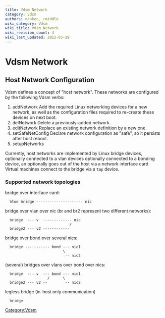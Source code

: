 ```yaml
---
title: Vdsm Network
category: vdsm
authors: danken, rmiddle
wiki_category: Vdsm
wiki_title: Vdsm Network
wiki_revision_count: 4
wiki_last_updated: 2012-05-28
---
```


# Vdsm Network

## Host Network Configuration

Vdsm defines a concept of "host network". These networks are configured by the following Vdsm verbs:

1.  addNetwork
     Add the required Linux networking devices for a new network, as well as the configuration files required to re-create these devices on next boot.
2.  delNetwork
     Delete a previously-added network.
3.  editNetwork
     Replace an existing network definition by a new one.
4.  setSafeNetConfig
     Declare network configuration as "safe", so it persists after host reboot.
5.  setupNetworks

Currently, host networks are implemented by Linux bridge devices, optionally connected to a vlan devices optionally connected to a bonding device, an optionally goes out of the host via a network interface card. Virtual machines connect to the bridge via a `tap` device.

### Supported network topologies

bridge over interface card:

      blue bridge --------------------- nic

bridge over vlan over nic (br and br2 represent two different networks):

      bridge  --- v  ------------- nic
                                 /
      bridge2 --- v2 ------------

bridge over bond over several nics:

      bridge ----------- bond --- nic1
                              \
                               -- nic2

(several) bridges over vlans over bond over nics:

      bridge  --- v  --- bond --- nic1
                       /      \
      bridge2 --- v2 --        -- nic2

legless bridge (in-host only communication)

      bridge

<Category:Vdsm>
